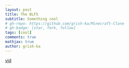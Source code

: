 ```yaml
---
layout: post
title: The BLFS
subtitle: Something cool
# gh-repo: https://github.com/grish-ka/Minecraft-Clone
# gh-badge: [star, fork, follow]
tags: [cool]
comments: true
mathjax: true
author: grish-ka
---
```


[vid](https://photos.app.goo.gl/6rAp3ad6p4Tag45X8)